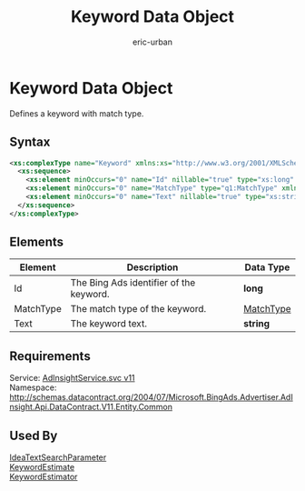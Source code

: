 ﻿---
title: Keyword Data Object
ms.service: bing-ads-ad-insight-service
ms.topic: article
author: eric-urban
ms.author: eur
description: Defines a keyword with match type.
---
# Keyword Data Object
Defines a keyword with match type.

## Syntax
```xml
<xs:complexType name="Keyword" xmlns:xs="http://www.w3.org/2001/XMLSchema">
  <xs:sequence>
    <xs:element minOccurs="0" name="Id" nillable="true" type="xs:long" />
    <xs:element minOccurs="0" name="MatchType" type="q1:MatchType" xmlns:q1="http://schemas.datacontract.org/2004/07/Microsoft.BingAds.Advertiser.AdInsight.Api.DataContract.V11.Entity" />
    <xs:element minOccurs="0" name="Text" nillable="true" type="xs:string" />
  </xs:sequence>
</xs:complexType>
```

## <a name="elements"></a>Elements

|Element|Description|Data Type|
|-----------|---------------|-------------|
|<a name="id"></a>Id|The Bing Ads identifier of the keyword.|**long**|
|<a name="matchtype"></a>MatchType|The match type of the keyword.|[MatchType](matchtype.md)|
|<a name="text"></a>Text|The keyword text.|**string**|

## Requirements
Service: [AdInsightService.svc v11](https://adinsight.api.bingads.microsoft.com/Api/Advertiser/AdInsight/v11/AdInsightService.svc)  
Namespace: http://schemas.datacontract.org/2004/07/Microsoft.BingAds.Advertiser.AdInsight.Api.DataContract.V11.Entity.Common  

## Used By
[IdeaTextSearchParameter](ideatextsearchparameter.md)  
[KeywordEstimate](keywordestimate.md)  
[KeywordEstimator](keywordestimator.md)  
